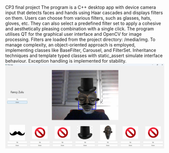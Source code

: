 CP3 final project
The program is a C++ desktop app with device camera input that detects faces and hands
using Haar cascades and displays filters on them. Users can choose from various filters,
such as glasses, hats, gloves, etc. They can also select a predefined filter set to apply a
cohesive and aesthetically pleasing combination with a single click. The program utilises QT
for the graphical user interface and OpenCV for image processing. Filters are loaded from
the project directory: /media/img. To manage complexity, an object-oriented approach is
employed, implementing classes like BaseFilter, Carousel, and FilterSet. Inheritance
techniques and template typed classes with static_assert simulate interface behaviour.
Exception handling is implemented for stability.
![ScreenShot](screenshot.jpg)
